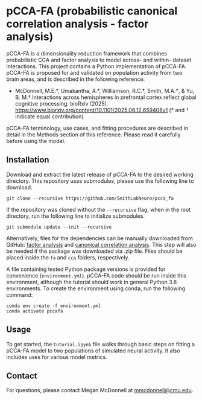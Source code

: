 # pCCA-FA (probabilistic canonical correlation analysis - factor analysis)

pCCA-FA is a dimensionality reduction framework that combines probabilistic CCA and factor analysis to model across- and within- dataset interactions. This project contains a Python implementation of pCCA-FA. pCCA-FA is proposed for and validated on population activity from two brain areas, and is described in the following reference. 

- McDonnell, M.E.&ast;, Umakantha, A.&ast;, Williamson, R.C.&ast;, Smith, M.A.&dagger;, & Yu, B. M.&dagger; Interactions across hemispheres in prefrontal cortex reflect global cognitive processing. bioRxiv (2025). <https://www.biorxiv.org/content/10.1101/2025.06.12.659406v1> (&ast; and &dagger; indicate equal contribution)

pCCA-FA terminology, use cases, and fitting procedures are described in detail in the Methods section of this reference. Please read it carefully before using the model.

## Installation

Download and extract the latest release of pCCA-FA to the desired working directory. This repository uses submodules, please use the following line to download.
```
git clone --recursive https://github.com/SmithLabNeuro/pcca_fa
```
If the repository was cloned without the `--recursive` flag, when in the root directory, run the following line to initialize submodules.
```
git submodule update --init --recursive
```
Alternatively, files for the dependencies can be manually downloaded from GitHub: [factor analysis](https://github.com/meganmcd13/fa) and [canonical correlation analysis](https://github.com/meganmcd13/cca). This step will also be needed if the package was downloaded via .zip file. Files should be placed inside the `fa` and `cca` folders, respectively.

A file containing tested Python package versions is provided for convenience (`environment.yml`). pCCA-FA code should be run inside this environment, although the tutorial should work in general Python 3.8 environments. To create the environment using conda, run the following command:

```
conda env create -f environment.yml
conda activate pccafa
```

## Usage

To get started, the `tutorial.ipynb` file walks through basic steps on fitting a pCCA-FA model to two populations of simulated neural activity. It also includes uses for various model metrics.

## Contact

For questions, please contact Megan McDonnell at <mmcdonnell@cmu.edu>.
